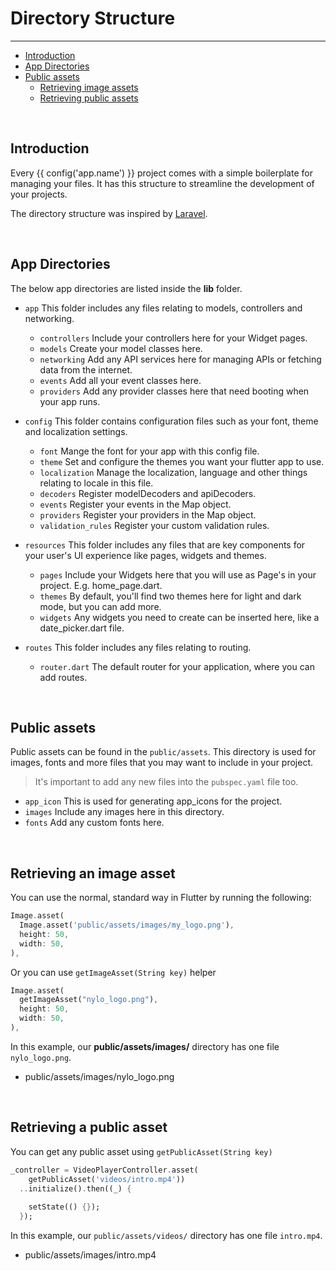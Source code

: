 # Directory Structure

---

<a name="section-1"></a>
- [Introduction](#introduction "Introduction to Directory structures in {{ config('app.name') }}")
- [App Directories](#app-directories "App directories")
- [Public assets](#public-assets "Public assets")
  - [Retrieving image assets](#retrieving-image-assets "Retrieving image assets")
  - [Retrieving public assets](#retrieving-public-assets "Retrieving public assets")

<div id="introduction"></div>
<br>

## Introduction

Every {{ config('app.name') }} project comes with a simple boilerplate for managing your files. It has this structure to streamline the development of your projects.

The directory structure was inspired by <a href="https://github.com/laravel/laravel" target="_BLANK">Laravel</a>.

<div id="app-directories"></div>
<br>

## App Directories

The below app directories are listed inside the <b>lib</b> folder.

- `app` This folder includes any files relating to models, controllers and networking.
  - `controllers` Include your controllers here for your Widget pages.
  - `models` Create your model classes here.
  - `networking` Add any API services here for managing APIs or fetching data from the internet.
  - `events` Add all your event classes here.
  - `providers` Add any provider classes here that need booting when your app runs.

- `config` This folder contains configuration files such as your font, theme and localization settings.
  - `font` Mange the font for your app with this config file.
  - `theme` Set and configure the themes you want your flutter app to use.
  - `localization` Manage the localization, language and other things relating to locale in this file.
  - `decoders` Register modelDecoders and apiDecoders.
  - `events` Register your events in the Map object.
  - `providers` Register your providers in the Map object.
  - `validation_rules` Register your custom validation rules.

- `resources` This folder includes any files that are key components for your user's UI experience like pages, widgets and themes.
  - `pages` Include your Widgets here that you will use as Page's in your project. E.g. home\_page.dart.
  - `themes` By default, you'll find two themes here for light and dark mode, but you can add more.
  - `widgets` Any widgets you need to create can be inserted here, like a date\_picker.dart file.

- `routes` This folder includes any files relating to routing.
  - `router.dart` The default router for your application, where you can add routes.

<div id="public-assets"></div>
<br>

## Public assets

Public assets can be found in the `public/assets`. This directory is used for images, fonts and more files that you may want to include in your project.

> It's important to add any new files into the `pubspec.yaml` file too.

- `app_icon` This is used for generating app\_icons for the project.
- `images` Include any images here in this directory.
- `fonts` Add any custom fonts here.

<div id="retrieving-image-assets"></div>
<br>

## Retrieving an image asset

You can use the normal, standard way in Flutter by running the following:
``` dart
Image.asset(
  Image.asset('public/assets/images/my_logo.png'),
  height: 50,
  width: 50,
),
```

Or you can use `getImageAsset(String key)` helper

``` dart
Image.asset(
  getImageAsset("nylo_logo.png"),
  height: 50,
  width: 50,
),
```

In this example, our <b>public/assets/images/</b> directory has one file `nylo_logo.png`.

- public/assets/images/nylo_logo.png

<div id="retrieving-public-assets"></div>
<br>

## Retrieving a public asset

You can get any public asset using `getPublicAsset(String key)`

``` dart
_controller = VideoPlayerController.asset(
    getPublicAsset('videos/intro.mp4'))
  ..initialize().then((_) {
    
    setState(() {});
  });
```

In this example, our `public/assets/videos/` directory has one file `intro.mp4`.

- public/assets/images/intro.mp4
